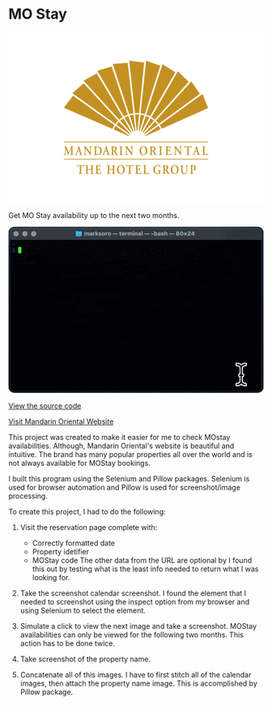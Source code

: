 # MO Stay

![image](files/logo4.png)

Get MO Stay availability up to the next two months.

![image](files/demo.gif)

[View the source code](https://github.com/m-soro/mostay/blob/main/mostay)

[Visit Mandarin Oriental Website](https://www.mandarinoriental.com/)

This project was created to make it easier for me to check MOstay availabilities. Although, Mandarin Oriental's website is beautiful and intuitive. The brand has many popular properties all over the world and is not always available for MOStay bookings. 

I built this program using the Selenium and Pillow packages. Selenium is used for browser automation and Pillow is used for screenshot/image processing. 

To create this project, I had to do the following:

1. Visit the reservation page complete with:
    * Correctly formatted date
    * Property idetifier
    * MOStay code
   The other data from the URL are optional by I found this out by testing what is the least info needed to return what I was looking for.

2. Take the screenshot calendar screenshot.
   I found the element that I needed to screenshot using the inspect option from my browser and using Selenium to select the element.
   
3. Simulate a click to view the next image and take a screenshot.
   MOStay availabilities can only be viewed for the following two months. This action has to be done twice.
   
4. Take screenshot of the property name.

5. Concatenate all of this images.
   I have to first stitch all of the calendar images, then attach the property name image. This is accomplished by Pillow package.  

 
